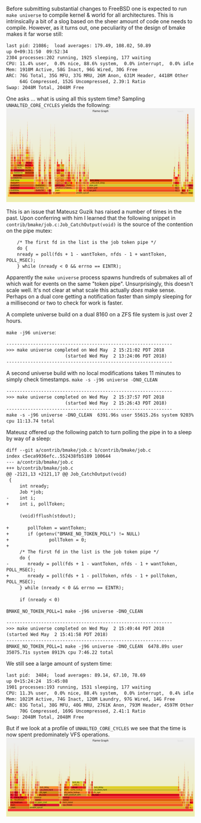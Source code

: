Before submitting substantial changes to FreeBSD one is expected to run `make universe` to compile kernel & world
for all architectures. This is intrinsically a bit of a slog based on the sheer amount of code one needs to compile.
However, as it turns out, one peculiarity of the design of bmake makes it far worse still:

```
last pid: 21086;  load averages: 179.49, 108.02, 50.89                                     up 0+09:31:50  09:52:34
2304 processes:202 running, 1925 sleeping, 177 waiting
CPU: 11.4% user,  0.0% nice, 88.6% system,  0.0% interrupt,  0.0% idle
Mem: 1910M Active, 58G Inact, 96G Wired, 30G Free
ARC: 76G Total, 35G MFU, 37G MRU, 26M Anon, 631M Header, 4418M Other
     64G Compressed, 152G Uncompressed, 2.39:1 Ratio
Swap: 2048M Total, 2048M Free
```

One asks ... what is using all this system time? Sampling `UNHALTED_CORE_CYCLES` yields the following:
![](/media/svg/2018.05.01/uni.svg)

This is an issue that Mateusz Guzik has raised a number of times in the past. Upon conferring with him I
learned that the following snippet in `contrib/bmake/job.c:Job_CatchOutput(void)` is the source of the
contention on the pipe mutex:

```
    /* The first fd in the list is the job token pipe */
    do {
	nready = poll(fds + 1 - wantToken, nfds - 1 + wantToken, POLL_MSEC);
    } while (nready < 0 && errno == EINTR);
```

Apparently the `make universe` process spawns hundreds of submakes all of which wait for events on the same "token pipe".
Unsurprisingly, this doesn't scale well. It's not clear at what scale this actually _does_ make sense. Perhaps on a
dual core getting a notification faster than simply sleeping for a millisecond or two to check for work is faster.


A complete universe build on a dual 8160 on a ZFS file system is just over 2 hours.

`make -j96 universe`:

```
--------------------------------------------------------------
>>> make universe completed on Wed May  2 15:21:02 PDT 2018
                      (started Wed May  2 13:24:06 PDT 2018)
--------------------------------------------------------------
```

A second universe build with no local modifications takes 11 minutes to simply check timestamps.
`make -s -j96 universe -DNO_CLEAN`
```
--------------------------------------------------------------
>>> make universe completed on Wed May  2 15:37:57 PDT 2018
                      (started Wed May  2 15:26:43 PDT 2018)
--------------------------------------------------------------
make -s -j96 universe -DNO_CLEAN  6391.96s user 55615.26s system 9203% cpu 11:13.74 total
```

Mateusz offered up the following patch to turn polling the pipe in to a sleep by way of a sleep:

```
diff --git a/contrib/bmake/job.c b/contrib/bmake/job.c
index c5eca9936efc..552438fb5189 100644
--- a/contrib/bmake/job.c
+++ b/contrib/bmake/job.c
@@ -2121,13 +2121,17 @@ Job_CatchOutput(void)
 {
     int nready;
     Job *job;
-    int i;
+    int i, pollToken;
 
     (void)fflush(stdout);
 
+       pollToken = wantToken;
+       if (getenv("BMAKE_NO_TOKEN_POLL") != NULL)
+               pollToken = 0;
+
     /* The first fd in the list is the job token pipe */
     do {
-       nready = poll(fds + 1 - wantToken, nfds - 1 + wantToken, POLL_MSEC);
+       nready = poll(fds + 1 - pollToken, nfds - 1 + pollToken, POLL_MSEC);
     } while (nready < 0 && errno == EINTR);
 
     if (nready < 0)
```

`BMAKE_NO_TOKEN_POLL=1 make -j96 universe -DNO_CLEAN`
```
--------------------------------------------------------------
>>> make universe completed on Wed May  2 15:49:44 PDT 2018
(started Wed May  2 15:41:58 PDT 2018)
--------------------------------------------------------------
BMAKE_NO_TOKEN_POLL=1 make -j96 universe -DNO_CLEAN  6478.89s user 35075.71s system 8913% cpu 7:46.22 total
```
We still see a large amount of system time:
```
last pid:  3484;  load averages: 89.14, 67.10, 78.69                                       up 0+15:24:24  15:45:08
1901 processes:193 running, 1531 sleeping, 177 waiting
CPU: 11.3% user,  0.0% nice, 88.4% system,  0.0% interrupt,  0.4% idle
Mem: 1021M Active, 74G Inact, 120M Laundry, 97G Wired, 14G Free
ARC: 83G Total, 38G MFU, 40G MRU, 2761K Anon, 793M Header, 4597M Other
     70G Compressed, 169G Uncompressed, 2.41:1 Ratio
Swap: 2048M Total, 2048M Free
```

But if we look at a profile of `UNHALTED_CORE_CYCLES` we see that the time is now spent predominately VFS
operations.
![](/media/svg/2018.05.01/uni4.svg)
